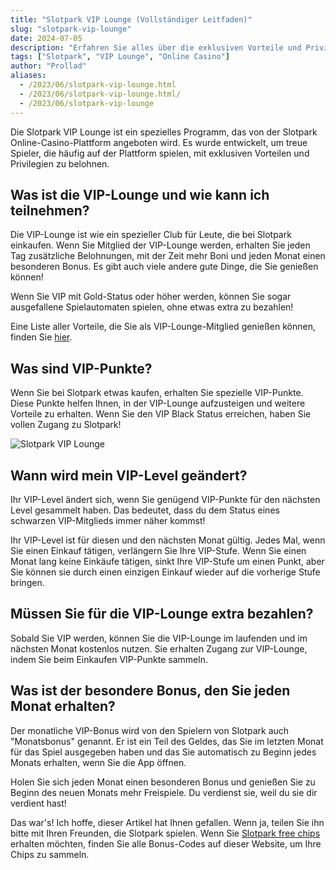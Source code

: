 ```yaml
---
title: "Slotpark VIP Lounge (Vollständiger Leitfaden)"
slug: "slotpark-vip-lounge"
date: 2024-07-05
description: "Erfahren Sie alles über die exklusiven Vorteile und Privilegien der Slotpark VIP Lounge."
tags: ["Slotpark", "VIP Lounge", "Online Casino"]
author: "Prollad"
aliases:
  - /2023/06/slotpark-vip-lounge.html
  - /2023/06/slotpark-vip-lounge.html/
  - /2023/06/slotpark-vip-lounge
---
```


Die Slotpark VIP Lounge ist ein spezielles Programm, das von der Slotpark Online-Casino-Plattform angeboten wird. Es wurde entwickelt, um treue Spieler, die häufig auf der Plattform spielen, mit exklusiven Vorteilen und Privilegien zu belohnen.

## Was ist die VIP-Lounge und wie kann ich teilnehmen?

Die VIP-Lounge ist wie ein spezieller Club für Leute, die bei Slotpark einkaufen. Wenn Sie Mitglied der VIP-Lounge werden, erhalten Sie jeden Tag zusätzliche Belohnungen, mit der Zeit mehr Boni und jeden Monat einen besonderen Bonus. Es gibt auch viele andere gute Dinge, die Sie genießen können!

Wenn Sie VIP mit Gold-Status oder höher werden, können Sie sogar ausgefallene Spielautomaten spielen, ohne etwas extra zu bezahlen!

Eine Liste aller Vorteile, die Sie als VIP-Lounge-Mitglied genießen können, finden Sie [hier](http://slot.pk/KNId/fk0JPGfjhF).

## Was sind VIP-Punkte?

Wenn Sie bei Slotpark etwas kaufen, erhalten Sie spezielle VIP-Punkte. Diese Punkte helfen Ihnen, in der VIP-Lounge aufzusteigen und weitere Vorteile zu erhalten. Wenn Sie den VIP Black Status erreichen, haben Sie vollen Zugang zu Slotpark!

![Slotpark VIP Lounge](/images/VIP-Punkte.jpg)

## Wann wird mein VIP-Level geändert?

Ihr VIP-Level ändert sich, wenn Sie genügend VIP-Punkte für den nächsten Level gesammelt haben. Das bedeutet, dass du dem Status eines schwarzen VIP-Mitglieds immer näher kommst!

Ihr VIP-Level ist für diesen und den nächsten Monat gültig. Jedes Mal, wenn Sie einen Einkauf tätigen, verlängern Sie Ihre VIP-Stufe. Wenn Sie einen Monat lang keine Einkäufe tätigen, sinkt Ihre VIP-Stufe um einen Punkt, aber Sie können sie durch einen einzigen Einkauf wieder auf die vorherige Stufe bringen.

## Müssen Sie für die VIP-Lounge extra bezahlen?

Sobald Sie VIP werden, können Sie die VIP-Lounge im laufenden und im nächsten Monat kostenlos nutzen. Sie erhalten Zugang zur VIP-Lounge, indem Sie beim Einkaufen VIP-Punkte sammeln.

## Was ist der besondere Bonus, den Sie jeden Monat erhalten?

Der monatliche VIP-Bonus wird von den Spielern von Slotpark auch "Monatsbonus" genannt. Er ist ein Teil des Geldes, das Sie im letzten Monat für das Spiel ausgegeben haben und das Sie automatisch zu Beginn jedes Monats erhalten, wenn Sie die App öffnen.

Holen Sie sich jeden Monat einen besonderen Bonus und genießen Sie zu Beginn des neuen Monats mehr Freispiele. Du verdienst sie, weil du sie dir verdient hast!

Das war's! Ich hoffe, dieser Artikel hat Ihnen gefallen. Wenn ja, teilen Sie ihn bitte mit Ihren Freunden, die Slotpark spielen. Wenn Sie [Slotpark free chips](https://www.slotparkbonuscode.de/) erhalten möchten, finden Sie alle Bonus-Codes auf dieser Website, um Ihre Chips zu sammeln.